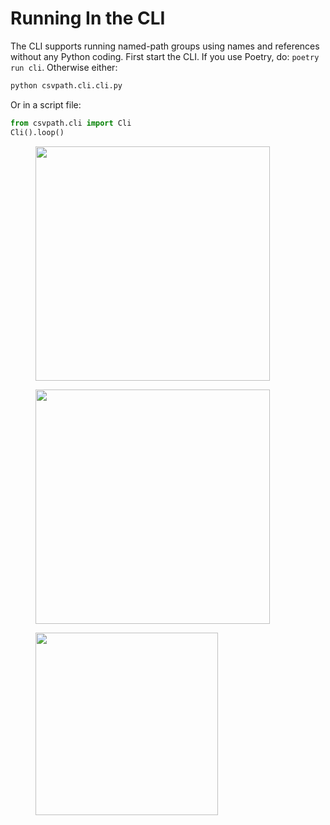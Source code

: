 # Running In the CLI

The CLI supports running named-path groups using names and references without any Python coding. First start the CLI.  If you use Poetry, do: `poetry run cli`. Otherwise either:&#x20;

```python
python csvpath.cli.cli.py 
```

Or in a script file:&#x20;

```python
from csvpath.cli import Cli 
Cli().loop()
```

<figure><img src="../../../../../.gitbook/assets/Screenshot 2025-03-29 at 1.51.14 PM.png" alt="" width="375"><figcaption></figcaption></figure>

<figure><img src="../../../../../.gitbook/assets/Screenshot 2025-03-29 at 1.51.38 PM.png" alt="" width="375"><figcaption></figcaption></figure>

<figure><img src="../../../../../.gitbook/assets/Screenshot 2025-03-29 at 5.14.17 PM.png" alt="" width="292"><figcaption></figcaption></figure>





